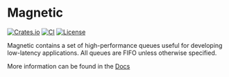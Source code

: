 # Magnetic

[![Crates.io](https://img.shields.io/crates/v/magnetic)](https://crates.io/crates/magnetic)
[![CI](https://img.shields.io/travis/johnshaw/magnetic)](https://travis-ci.org/johnshaw/magnetic)
[![License](https://img.shields.io/crates/l/magnetic)](https://github.com/johnshaw/magnetic/blob/master/LICENSE)

Magnetic contains a set of high-performance queues useful for developing low-latency applications.
All queues are FIFO unless otherwise specified.

More information can be found in the [Docs](https://docs.rs/magnetic)